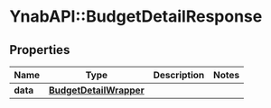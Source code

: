 # YnabAPI::BudgetDetailResponse

## Properties
Name | Type | Description | Notes
------------ | ------------- | ------------- | -------------
**data** | [**BudgetDetailWrapper**](BudgetDetailWrapper.md) |  | 


